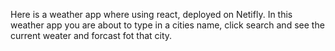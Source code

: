 Here is a weather app where using react, deployed on Netifly. In this weather app you are about to type in a cities name, click search and see the current weater and forcast fot that city.
